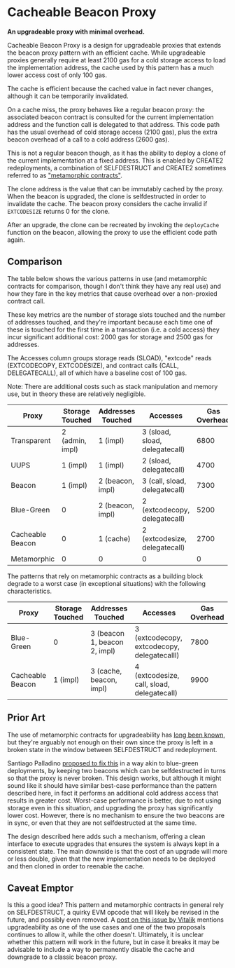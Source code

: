 # Cacheable Beacon Proxy

**An upgradeable proxy with minimal overhead.**

Cacheable Beacon Proxy is a design for upgradeable proxies that extends the
beacon proxy pattern with an efficient cache. While upgradeable proxies
generally require at least 2100 gas for a cold storage access to load the
implementation address, the cache used by this pattern has a much lower access
cost of only 100 gas.

The cache is efficient because the cached value in fact never changes, although
it can be temporarily invalidated.

On a cache miss, the proxy behaves like a regular beacon proxy: the associated
beacon contract is consulted for the current implementation address and the
function call is delegated to that address. This code path has the usual
overhead of cold storage access (2100 gas), plus the extra beacon overhead of a
call to a cold address (2600 gas).

This is not a regular beacon though, as it has the ability to deploy a clone of
the current implementation at a fixed address. This is enabled by CREATE2
redeployments, a combination of SELFDESTRUCT and CREATE2 sometimes referred to
as ["metamorphic contracts"].

["metamorphic contracts"]: https://medium.com/@0age/the-promise-and-the-peril-of-metamorphic-contracts-9eb8b8413c5e

The clone address is the value that can be immutably cached by the proxy. When
the beacon is upgraded, the clone is selfdestructed in order to invalidate the
cache. The beacon proxy considers the cache invalid if `EXTCODESIZE` returns 0
for the clone.

After an upgrade, the clone can be recreated by invoking the `deployCache`
function on the beacon, allowing the proxy to use the efficient code path
again.

## Comparison

The table below shows the various patterns in use (and metamorphic contracts
for comparison, though I don't think they have any real use) and how they fare
in the key metrics that cause overhead over a non-proxied contract call.

These key metrics are the number of storage slots touched and the number of
addresses touched, and they're important because each time one of these is
touched for the first time in a transaction (i.e. a cold access) they incur
significant additional cost: 2000 gas for storage and 2500 gas for addresses.

The Accesses column groups storage reads (SLOAD), "extcode" reads (EXTCODECOPY,
EXTCODESIZE), and contract calls (CALL, DELEGATECALL), all of which have a
baseline cost of 100 gas.

Note: There are additional costs such as stack manipulation and memory use, but
in theory these are relatively negligible.

| Proxy            | Storage Touched | Addresses Touched | Accesses                       | Gas Overhead |
|------------------|-----------------|-------------------|--------------------------------|--------------|
| Transparent      | 2 (admin, impl) | 1 (impl)          | 3 (sload, sload, delegatecall) | 6800         |
| UUPS             | 1 (impl)        | 1 (impl)          | 2 (sload, delegatecall)        | 4700         |
| Beacon           | 1 (impl)        | 2 (beacon, impl)  | 3 (call, sload, delegatecall)  | 7300         |
| Blue-Green       | 0               | 2 (beacon, impl)  | 2 (extcodecopy, delegatecall)  | 5200         |
| Cacheable Beacon | 0               | 1 (cache)         | 2 (extcodesize, delegatecall)  | 2700         |
| Metamorphic      | 0               | 0                 | 0                              | 0            |

The patterns that rely on metamorphic contracts as a building block degrade to
a worst case (in exceptional situations) with the following characteristics.

| Proxy            | Storage Touched | Addresses Touched            | Accesses                                    | Gas Overhead |
|------------------|-----------------|------------------------------|---------------------------------------------|--------------|
| Blue-Green       | 0               | 3 (beacon 1, beacon 2, impl) | 3 (extcodecopy, extcodecopy, delegatecalll) | 7800         |
| Cacheable Beacon | 1 (impl)        | 3 (cache, beacon, impl)      | 4 (extcodesize, call, sload, delegatecall)  | 9900         |

## Prior Art

The use of metamorphic contracts for upgradeability has [long been known], but
they're arguably not enough on their own since the proxy is left in a broken
state in the window between SELFDESTRUCT and redeployment.

[long been known]: https://medium.com/@jason.carver/defend-against-wild-magic-in-the-next-ethereum-upgrade-b008247839d2

Santiago Palladino [proposed to fix this] in a way akin to blue-green
deployments, by keeping two beacons which can be selfdestructed in turns so
that the proxy is never broken. This design works, but although it might sound
like it should have similar best-case performance than the pattern described
here, in fact it performs an additional cold address access that results in
greater cost. Worst-case performance is better, due to not using storage even
in this situation, and upgrading the proxy has significantly lower cost.
However, there is no mechanism to ensure the two beacons are in sync, or even
that they are not selfdestructed at the same time.

[proposed to fix this]: https://github.com/spalladino/ethereum-upgrade-storage-free/

The design described here adds such a mechanism, offering a clean interface to
execute upgrades that ensures the system is always kept in a consistent state.
The main downside is that the cost of an upgrade will more or less double,
given that the new implementation needs to be deployed and then cloned in order
to reenable the cache.

## Caveat Emptor

Is this a good idea? This pattern and metamorphic contracts in general rely on
SELFDESTRUCT, a quirky EVM opcode that will likely be revised in the future,
and possibly even removed. A [post on this issue by Vitalik] mentions
upgradeability as one of the use cases and one of the two proposals continues
to allow it, while the other doesn't. Ultimately, it is unclear whether this
pattern will work in the future, but in case it breaks it may be advisable to
include a way to permanently disable the cache and downgrade to a classic
beacon proxy.

[post on this issue by Vitalik]: https://hackmd.io/@vbuterin/selfdestruct
